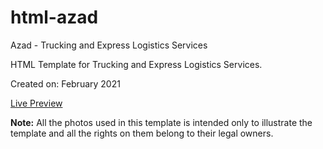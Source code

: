 # html-azad
Azad - Trucking and Express Logistics Services

HTML Template for Trucking and Express Logistics Services.

Created on: February 2021

[Live Preview](https://azad.webrouk.com/html/)

**Note:** All the photos used in this template is intended only to illustrate the template and all the rights on them belong to their legal owners.
